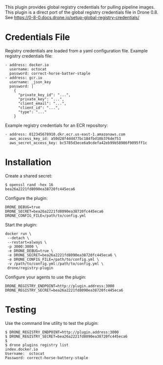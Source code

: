This plugin provides global registry credentials for pulling pipeline images. This plugin is a direct port of the global registry credentials file in Drone 0.8. See https://0-8-0.docs.drone.io/setup-global-registry-credentials/

# Credentials File

Registry credentials are loaded from a yaml configuration file. Example registry credentials file:

```
- address: docker.io
  username: octocat
  password: correct-horse-batter-staple
- address: gcr.io
  username: _json_key
  password: |
    {
      "private_key_id": "...",
      "private_key": "...",
      "client_email": "...",
      "client_id": "...",
      "type": "..."
    }
```

Example registry credentials for an ECR repository:

```
- address: 012345678910.dkr.ecr.us-east-1.amazonaws.com
  aws_access_key_id: a50d28f4dd477bc184fbd10b376de753
  aws_secret_access_key: bc5785d3ece6a9cdefa42eb99b58986f9095ff1c
```

# Installation

Create a shared secret:

```
$ openssl rand -hex 16
bea26a2221fd8090ea38720fc445eca6
```

Configure the plugin:

```
DRONE_DEBUG=true
DRONE_SECRET=bea26a2221fd8090ea38720fc445eca6
DRONE_CONFIG_FILE=/path/to/config.yml
```

Start the plugin:

```
docker run \
 --detach \
 --restart=always \
 -p 3000:3000 \
 -e DRONE_DEBUG=true \
 -e DRONE_SECRET=bea26a2221fd8090ea38720fc445eca6 \
 -e DRONE_CONFIG_FILE=/path/to/config.yml \
 -v /path/to/config.yml:/path/to/config.yml \
 drone/registry-plugin
```

Configure your agents to use the plugin:

```
DRONE_REGISTRY_ENDPOINT=http://plugin.address:3000
DRONE_REGISTRY_SECRET=bea26a2221fd8090ea38720fc445eca6
```

# Testing

Use the command line utility to test the plugin:

```
$ DRONE_REGISTRY_ENDPOINT=http://plugin.address:3000
$ DRONE_REGISTRY_SECRET=bea26a2221fd8090ea38720fc445eca6
$ 
$ drone plugins registry list
index.docker.io 
Username:  octocat
Password: correct-horse-battery-staple
```
